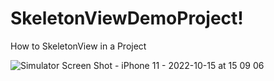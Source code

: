# SkeletonViewDemoProject!

How to SkeletonView in a Project


![Simulator Screen Shot - iPhone 11 - 2022-10-15 at 15 09 06](https://user-images.githubusercontent.com/103668168/195979821-03b3a3d1-305a-4618-95fe-0a06098647c7.png)
